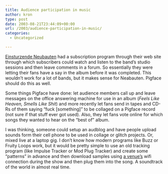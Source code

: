```yaml
---
title: Audience participation in music
author: kron
type: post
date: 2003-08-21T23:44:09+00:00
url: /2003/audience-participation-in-music/
categories:
  - Uncategorized

---
```

[Einsturzende Neubauten][1] had a subscription program through their web site through which subscribers could watch and listen to the band&#8217;s studio sessions and then leave comments in a forum. So essentially they were letting their fans have a say in the album before it was completed. This wouldn&#8217;t work for a lot of bands, but it makes sense for Neabauten. Pigface should do this as well.

Some things Pigface have done: let audience members call up and leave messages on the office answering machine for use in an album (_Feels Like Heaven, Smells Like Shit_) and more recently let fans send in tapes and CD-Rs of them saying &#8220;fuck [something]&#8221; to be collaged on a Pigface record (not sure if that stuff ever got used). Also, they let fans vote online for which songs they wanted to hear on the &#8220;best of&#8221; album.

I was thinking, someone could setup an audblog and have people upload sounds form their cell phone to be used in collage or glitch projects. Or, mixed live at a laptop gig. I don&#8217;t know how modern programs like Buzz or Fruity Loops work, but it would be pretty simple to use an old tracking program (like Impulse Tracker or Mod Plug Tracker) and create some &#8220;patterns&#8221; in advance and then download samples using [a venue&#8217;s][2] wifi connection during the show and then plug them into the song. A soundtrack of the world in almost real time.

 [1]: http://www.neubauten.org/
 [2]: https://web.archive.org/web/20031122030254/http://www.aurafice.com/